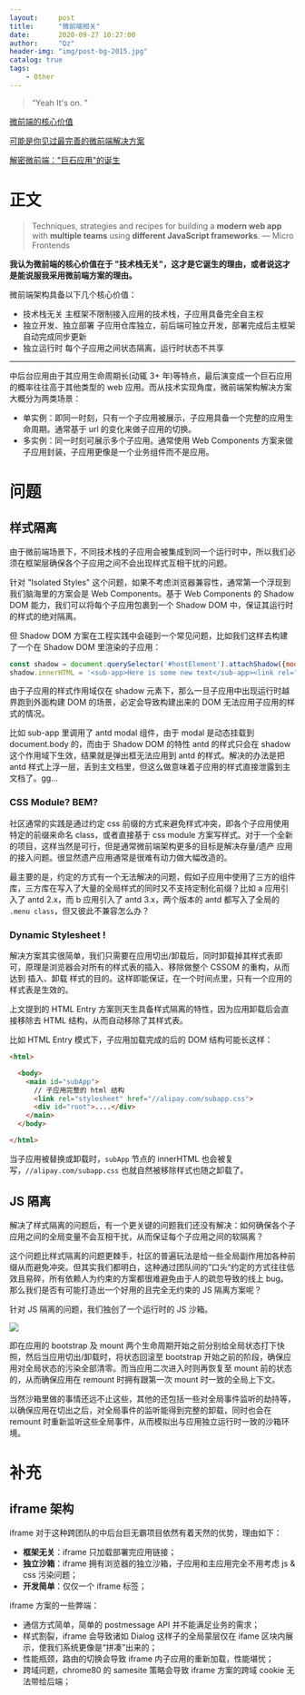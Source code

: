 ```yaml
---
layout:     post
title:      "微前端相关"
date:       2020-09-27 10:27:00
author:     "Qz"
header-img: "img/post-bg-2015.jpg"
catalog: true
tags:
    - Other
---
```


> “Yeah It's on. ”
>



[微前端的核心价值](https://zhuanlan.zhihu.com/p/95085796)

[可能是你见过最完善的微前端解决方案](https://zhuanlan.zhihu.com/p/78362028)

[解密微前端："巨石应用"的诞生](https://juejin.cn/post/6889956096501350408#heading-11)




# 正文

> Techniques, strategies and recipes for building a **modern web app** with **multiple teams** using **different JavaScript frameworks**. — Micro Frontends



**我认为微前端的核心价值在于 "技术栈无关"，这才是它诞生的理由，或者说这才是能说服我采用微前端方案的理由。**



微前端架构具备以下几个核心价值：

- 技术栈无关 主框架不限制接入应用的技术栈，子应用具备完全自主权
- 独立开发、独立部署 子应用仓库独立，前后端可独立开发，部署完成后主框架自动完成同步更新
- 独立运行时 每个子应用之间状态隔离，运行时状态不共享

 

----



中后台应用由于其应用生命周期长(动辄 3+ 年)等特点，最后演变成一个巨石应用的概率往往高于其他类型的 web 应用。而从技术实现角度，微前端架构解决方案大概分为两类场景：

- 单实例：即同一时刻，只有一个子应用被展示，子应用具备一个完整的应用生命周期。通常基于 url 的变化来做子应用的切换。
- 多实例：同一时刻可展示多个子应用。通常使用 Web Components 方案来做子应用封装，子应用更像是一个业务组件而不是应用。



# 问题



## 样式隔离

由于微前端场景下，不同技术栈的子应用会被集成到同一个运行时中，所以我们必须在框架层确保各个子应用之间不会出现样式互相干扰的问题。



针对 "Isolated Styles" 这个问题，如果不考虑浏览器兼容性，通常第一个浮现到我们脑海里的方案会是 Web Components。基于 Web Components 的 Shadow DOM 能力，我们可以将每个子应用包裹到一个 Shadow DOM 中，保证其运行时的样式的绝对隔离。



但 Shadow DOM 方案在工程实践中会碰到一个常见问题，比如我们这样去构建了一个在 Shadow DOM 里渲染的子应用：



```js
const shadow = document.querySelector('#hostElement').attachShadow({mode: 'open'});
shadow.innerHTML = '<sub-app>Here is some new text</sub-app><link rel="stylesheet" href="//unpkg.com/antd/antd.min.css">';
```

由于子应用的样式作用域仅在 shadow 元素下，那么一旦子应用中出现运行时越界跑到外面构建 DOM 的场景，必定会导致构建出来的 DOM 无法应用子应用的样式的情况。



比如 sub-app 里调用了 antd modal 组件，由于 modal 是动态挂载到 document.body 的，而由于 Shadow DOM 的特性 antd 的样式只会在 shadow 这个作用域下生效，结果就是弹出框无法应用到 antd 的样式。解决的办法是把 antd 样式上浮一层，丢到主文档里，但这么做意味着子应用的样式直接泄露到主文档了。gg...





### CSS Module? BEM?

社区通常的实践是通过约定 css 前缀的方式来避免样式冲突，即各个子应用使用特定的前缀来命名 class，或者直接基于 css module 方案写样式。对于一个全新的项目，这样当然是可行，但是通常微前端架构更多的目标是解决存量/遗产 应用的接入问题。很显然遗产应用通常是很难有动力做大幅改造的。

最主要的是，约定的方式有一个无法解决的问题，假如子应用中使用了三方的组件库，三方库在写入了大量的全局样式的同时又不支持定制化前缀？比如 a 应用引入了 antd 2.x，而 b 应用引入了 antd 3.x，两个版本的 antd 都写入了全局的 `.menu class`，但又彼此不兼容怎么办？

### Dynamic Stylesheet !

解决方案其实很简单，我们只需要在应用切出/卸载后，同时卸载掉其样式表即可，原理是浏览器会对所有的样式表的插入、移除做整个 CSSOM 的重构，从而达到 插入、卸载 样式的目的。这样即能保证，在一个时间点里，只有一个应用的样式表是生效的。

上文提到的 HTML Entry 方案则天生具备样式隔离的特性，因为应用卸载后会直接移除去 HTML 结构，从而自动移除了其样式表。



比如 HTML Entry 模式下，子应用加载完成的后的 DOM 结构可能长这样：

```html
<html>

  <body>
    <main id="subApp">
      // 子应用完整的 html 结构
      <link rel="stylesheet" href="//alipay.com/subapp.css">
      <div id="root">....</div>
    </main>
  </body>

</html>

```

当子应用被替换或卸载时，`subApp` 节点的 innerHTML 也会被复写，`//alipay.com/subapp.css` 也就自然被移除样式也随之卸载了。





## JS 隔离



解决了样式隔离的问题后，有一个更关键的问题我们还没有解决：如何确保各个子应用之间的全局变量不会互相干扰，从而保证每个子应用之间的软隔离？



这个问题比样式隔离的问题更棘手，社区的普遍玩法是给一些全局副作用加各种前缀从而避免冲突。但其实我们都明白，这种通过团队间的”口头“约定的方式往往低效且易碎，所有依赖人为约束的方案都很难避免由于人的疏忽导致的线上 bug。那么我们是否有可能打造出一个好用的且完全无约束的 JS 隔离方案呢？



针对 JS 隔离的问题，我们独创了一个运行时的 JS 沙箱。





![](https://pic4.zhimg.com/80/v2-b98e3a5036fb61f14262f7984ed22810_720w.jpg)

即在应用的 bootstrap 及 mount 两个生命周期开始之前分别给全局状态打下快照，然后当应用切出/卸载时，将状态回滚至 bootstrap 开始之前的阶段，确保应用对全局状态的污染全部清零。而当应用二次进入时则再恢复至 mount 前的状态的，从而确保应用在 remount 时拥有跟第一次 mount 时一致的全局上下文。



当然沙箱里做的事情还远不止这些，其他的还包括一些对全局事件监听的劫持等，以确保应用在切出之后，对全局事件的监听能得到完整的卸载，同时也会在 remount 时重新监听这些全局事件，从而模拟出与应用独立运行时一致的沙箱环境。



# 补充



## iframe 架构

iframe 对于这种跨团队的中后台巨无霸项目依然有着天然的优势，理由如下：

- **框架无关**：iframe 只加载部署完应用链接；
- **独立沙箱**：iframe 拥有浏览器的独立沙箱，子应用和主应用完全不用考虑 js & css 污染问题；
- **开发简单**：仅仅一个 iframe 标签；



iframe 方案的一些弊端：

- 通信方式简单，简单的 postmessage API 并不能满足业务的需求；
- 样式割裂，iframe 会导致诸如 Dialog 这样子的全局蒙层仅在 ifame 区块内展示，使我们系统更像是“拼凑”出来的；
- 性能瓶颈，路由的切换会导致 iframe 内子应用的重新加载，性能堪忧；
- 跨域问题，chrome80 的 samesite 策略会导致 iframe 方案的跨域 cookie 无法带给后端；





